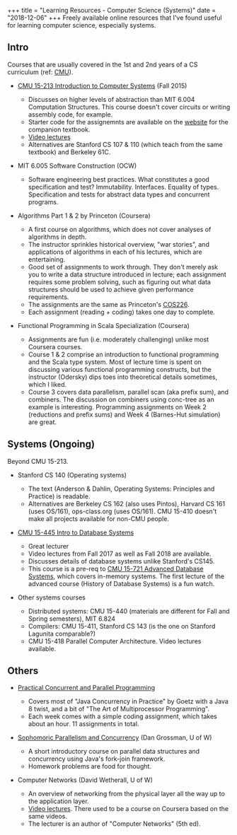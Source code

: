 +++
title = "Learning Resources - Computer Science (Systems)"
date = "2018-12-06"
+++
Freely available online resources that I've found useful for learning computer science, especially systems.

## Intro
Courses that are usually covered in the 1st and 2nd years of a CS curriculum (ref: [CMU](https://www.csd.cs.cmu.edu/sample-undergraduate-course-sequence)). 

- [CMU 15-213 Introduction to Computer Systems](http://www.cs.cmu.edu/afs/cs/academic/class/15213-f15/www/) (Fall 2015)
  * Discusses on higher levels of abstraction than MIT 6.004 Computation Structures.
    This course doesn't cover circuits or writing assembly code, for example.
  * Starter code for the assignemnts are available on the [website](http://csapp.cs.cmu.edu/3e/labs.html) for the companion textbook.
  * [Video lectures](https://scs.hosted.panopto.com/Panopto/Pages/Sessions/List.aspx#folderID=%22b96d90ae-9871-4fae-91e2-b1627b43e25e%22)
  * Alternatives are Stanford CS 107 & 110 (which teach from the same textbook) and Berkeley 61C.

- MIT 6.005 Software Construction (OCW)
  * Software engineering best practices. What constitutes a good specification and test?
  Immutability. Interfaces. Equality of types. Specification and tests for abstract data types and concurrent programs.

- Algorithms Part 1 & 2 by Princeton (Coursera)
  * A first course on algorithms, which does not cover analyses of algorithms in depth.
  * The instructor sprinkles historical overview, "war stories", and applications of algorithms in each of his lectures, which are entertaining.
  * Good set of assignments to work through. They don't merely ask you to write a data structure introduced in lecture; each assignment requires some problem solving, such as figuring out what data structures should be used to achieve given performance requirements.
  * The assignments are the same as Princeton's [COS226](http://www.cs.princeton.edu/courses/archive/fall18/cos226/syllabus.php).
  * Each assignment (reading + coding) takes one day to complete.

- Functional Programming in Scala Specialization (Coursera)
  * Assignments are fun (i.e. moderately challenging) unlike most Coursera courses.
  * Course 1 & 2 comprise an introduction to functional programming and the Scala type system.
  Most of lecture time is spent on discussing various functional programming constructs, but the instructor (Odersky) dips toes into theoretical details sometimes, which I liked.
  * Course 3 covers data parallelism, parallel scan (aka prefix sum), and combiners.
  The discussion on combiners using conc-tree as an example is interesting. Programming assignments on Week 2 (reductions and prefix sums) and Week 4 (Barnes-Hut simulation) are great.

## Systems (Ongoing)
Beyond CMU 15-213.

- Stanford CS 140 (Operating systems)
  * The text (Anderson & Dahlin, Operating Systems: Principles and Practice) is readable.
  * Alternatives are Berkeley CS 162 (also uses Pintos), Harvard CS 161 (uses OS/161), ops-class.org (uses OS/161).
    CMU 15-410 doesn't make all projects available for non-CMU people.

- [CMU 15-445 Intro to Database Systems](http://15445.courses.cs.cmu.edu/)
  * Great lecturer
  * Video lectures from Fall 2017 as well as Fall 2018 are available.
  * Discusses details of database systems unlike Stanford's CS145.
  * This course is a pre-req to [CMU 15-721 Advanced Database Systems](http://15721.courses.cs.cmu.edu/), which covers in-memory systems. The first lecture of the advanced course (History of Database Systems) is a fun watch.

- Other systems courses
  * Distributed systems: CMU 15-440 (materials are different for Fall and Spring semesters), MIT 6.824
  * Compilers: CMU 15-411, Stanford CS 143 (is the one on Stanford Lagunita comparable?)
  * CMU 15-418 Parallel Computer Architecture. Video lectures available.

## Others

- [Practical Concurrent and Parallel Programming](http://www.itu.dk/people/sestoft/itu/PCPP/E2016/)
  * Covers most of "Java Concurrency in Practice" by Goetz with a Java 8 twist, and a bit of "The Art of Multiprocessor Programming".
  * Each week comes with a simple coding assignment, which takes about an hour.
    11 assignments in total.

- [Sophomoric Parallelism and Concurrency](https://homes.cs.washington.edu/~djg/teachingMaterials/spac/) (Dan Grossman, U of W)
  * A short introductory course on parallel data structures and concurrency using Java's fork-join framework.
  * Homework problems are food for thought.

- Computer Networks (David Wetherall, U of W)
  * An overview of networking from the physical layer all the way up to the application layer.
  * [Video lectures](http://media.pearsoncmg.com/ph/streaming/esm/tanenbaum5e_videonotes/tanenbaum_videoNotes.html).
   There used to be a course on Coursera based on the same videos.
  * The lecturer is an author of "Computer Networks" (5th ed).
